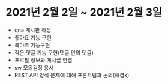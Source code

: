 #  2021년 2월 2일 ~ 2021년 2월 3일
- qna 게시판 작성
- 좋아요 기능 구현
- 북마크 기능구현
- 작은 댓글 기능 구현(댓글 안의 댓글)
- 프로필 정보와 게시글 연결
- sw 모의검정 응시
- REST API 양식 문제에 대해 프론트팀과 논의(해결x) 